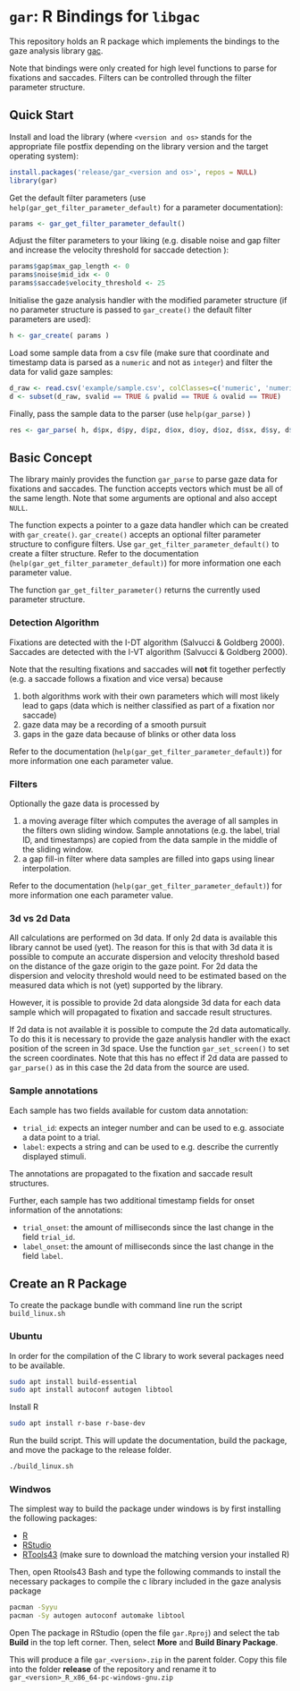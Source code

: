 # `gar`: R Bindings for `libgac`

This repository holds an R package which implements the bindings to the gaze analysis library [gac](http://phhum-a209-cp.unibe.ch:10012/LIB/LIB-gaze_analysis_c).

Note that bindings were only created for high level functions to parse for fixations and saccades.
Filters can be controlled through the filter parameter structure.

## Quick Start

Install and load the library (where `<version and os>` stands for the appropriate file postfix depending on the library version and the target operating system):

```R
install.packages('release/gar_<version and os>', repos = NULL)
library(gar)
```

Get the default filter parameters (use `help(gar_get_filter_parameter_default)` for a parameter documentation):

```R
params <- gar_get_filter_parameter_default()
```

Adjust the filter parameters to your liking (e.g. disable noise and gap filter and increase the velocity threshold for saccade detection ):

```R
params$gap$max_gap_length <- 0
params$noise$mid_idx <- 0
params$saccade$velocity_threshold <- 25
```

Initialise the gaze analysis handler with the modified parameter structure (if no parameter structure is passed to `gar_create()` the default filter parameters are used):

```R
h <- gar_create( params )
```

Load some sample data from a csv file (make sure that coordinate and timestamp data is parsed as a `numeric` and not as `integer`) and filter the data for valid gaze samples:

```R
d_raw <- read.csv('example/sample.csv', colClasses=c('numeric', 'numeric', 'numeric', 'numeric', 'numeric', 'numeric', 'numeric', 'numeric', 'numeric', 'integer', 'character', 'logical', 'logical', 'logical'))
d <- subset(d_raw, svalid == TRUE & pvalid == TRUE & ovalid == TRUE)
```

Finally, pass the sample data to the parser (use `help(gar_parse)` )
```R
res <- gar_parse( h, d$px, d$py, d$pz, d$ox, d$oy, d$oz, d$sx, d$sy, d$timestamp, d$trial_id, d$label )
```

## Basic Concept

The library mainly provides the function `gar_parse` to parse gaze data for fixations and saccades.
The function accepts vectors which must be all of the same length.
Note that some arguments are optional and also accept `NULL`.

The function expects a pointer to a gaze data handler which can be created with `gar_create()`.
`gar_create()` accepts an optional filter parameter structure to configure filters.
Use `gar_get_filter_parameter_default()` to create a filter structure.
Refer to the documentation (`help(gar_get_filter_parameter_default)`) for more information one each parameter value.

The function `gar_get_filter_parameter()` returns the currently used parameter structure.

### Detection Algorithm

Fixations are detected with the I-DT algorithm (Salvucci & Goldberg 2000).
Saccades are detected with the I-VT algorithm (Salvucci & Goldberg 2000).

Note that the resulting fixations and saccades will **not** fit together perfectly (e.g. a saccade follows a fixation and vice versa) because
1. both algorithms work with their own parameters which will most likely lead to gaps (data which is neither classified as part of a fixation nor saccade)
2. gaze data may be a recording of a smooth pursuit
3. gaps in the gaze data because of blinks or other data loss

Refer to the documentation (`help(gar_get_filter_parameter_default)`) for more information one each parameter value.

### Filters

Optionally the gaze data is processed by
1. a moving average filter which computes the average of all samples in the filters own sliding window. Sample annotations (e.g. the label, trial ID, and timestamps) are copied from the data sample in the middle of the sliding window.
2. a gap fill-in filter where data samples are filled into gaps using linear interpolation.

Refer to the documentation (`help(gar_get_filter_parameter_default)`) for more information one each parameter value.

### 3d vs 2d Data

All calculations are performed on 3d data.
If only 2d data is available this library cannot be used (yet).
The reason for this is that with 3d data it is possible to compute an accurate dispersion and velocity threshold based on the distance of the gaze origin to the gaze point.
For 2d data the dispersion and velocity threshold would need to be estimated based on the measured data which is not (yet) supported by the library.

However, it is possible to provide 2d data alongside 3d data for each data sample which will propagated to fixation and saccade result structures.

If 2d data is not available it is possible to compute the 2d data automatically.
To do this it is necessary to provide the gaze analysis handler with the exact position of the screen in 3d space.
Use the function `gar_set_screen()` to set the screen coordinates.
Note that this has no effect if 2d data are passed to `gar_parse()` as in this case the 2d data from the source are used.

### Sample annotations

Each sample has two fields available for custom data annotation:
 - `trial_id`: expects an integer number and can be used to e.g. associate a data point to a trial.
 - `label`: expects a string and can be used to e.g. describe the currently displayed stimuli.

The annotations are propagated to the fixation and saccade result structures.

Further, each sample has two additional timestamp fields for onset information of the annotations:
 - `trial_onset`: the amount of milliseconds since the last change in the field `trial_id`.
 - `label_onset`: the amount of milliseconds since the last change in the field `label`.

## Create an R Package

To create the package bundle with command line run the script `build_linux.sh`

### Ubuntu

In order for the compilation of the C library to work several packages need to be available.

```sh
sudo apt install build-essential
sudo apt install autoconf autogen libtool
```

Install R

```sh
sudo apt install r-base r-base-dev
```

Run the build script. This will update the documentation, build the package,
and move the package to the release folder.

```sh
./build_linux.sh
```

### Windwos

The simplest way to build the package under windows is by first installing the following packages:

- [R](https://cran.r-project.org/bin/windows/base/)
- [RStudio](https://posit.co/download/rstudio-desktop/)
- [RTools43](https://cran.r-project.org/bin/windows/Rtools/) (make sure to download the matching version your installed R)


Then, open Rtools43 Bash and type the following commands to install the necessary packages to compile the c library included in the gaze analysis package

```sh
pacman -Syyu
pacman -Sy autogen autoconf automake libtool
```

Open The package in RStudio (open the file `gar.Rproj`) and select the tab **Build** in the top left corner.
Then, select **More** and **Build Binary Package**.

This will produce a file `gar_<version>.zip` in the parent folder.
Copy this file into the folder **release** of the repository and rename it to `gar_<version>_R_x86_64-pc-windows-gnu.zip`
